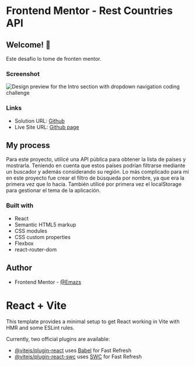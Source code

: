 # Frontend Mentor - Rest Countries API

## Welcome! 👋

Este desafio lo tome de fronten mentor.

### Screenshot

![Design preview for the Intro section with dropdown navigation coding challenge](main/src/assets/design/desktop-preview.jpg)

### Links

- Solution URL: [Github](https://github.com/Emazs/rest-countries)
- Live Site URL: [Github page](https://rest-countries-two-umber.vercel.app/)

## My process

Para este proyecto, utilicé una API pública para obtener la lista de países y mostrarla. Teniendo en cuenta que estos países podrían filtrarse mediante un buscador y además considerando su región. Lo más complicado para mí en este proyecto fue crear el filtro de búsqueda por nombre, ya que era la primera vez que lo hacía. También utilicé por primera vez el localStorage para gestionar el tema de la aplicación.

### Built with

- React
- Semantic HTML5 markup
- CSS modules
- CSS custom properties
- Flexbox
- react-router-dom
  
## Author

- Frontend Mentor - [@Emazs](https://www.frontendmentor.io/profile/Emazs)


# React + Vite

This template provides a minimal setup to get React working in Vite with HMR and some ESLint rules.

Currently, two official plugins are available:

- [@vitejs/plugin-react](https://github.com/vitejs/vite-plugin-react/blob/main/packages/plugin-react/README.md) uses [Babel](https://babeljs.io/) for Fast Refresh
- [@vitejs/plugin-react-swc](https://github.com/vitejs/vite-plugin-react-swc) uses [SWC](https://swc.rs/) for Fast Refresh
